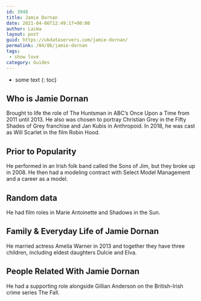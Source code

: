 ```yaml
---
id: 3948
title: Jamie Dornan
date: 2021-04-06T12:49:17+00:00
author: Laima
layout: post
guid: https://ukdataservers.com/jamie-dornan/
permalink: /04/06/jamie-dornan
tags:
 - show love
category: Guides
---
```


* some text
{: toc}


## Who is Jamie Dornan
                  
                  
                  
Brought to life the role of The Huntsman in ABC&#8217;s Once Upon a Time from 2011 until 2013. He also was chosen to portray Christian Grey in the Fifty Shades of Grey franchise and Jan Kubis in Anthropoid. In 2018, he was cast as Will Scarlet in the film Robin Hood.
                  
              
            
              
            
                
                
                
## Prior to Popularity
                  
                  
                  
He performed in an Irish folk band called the Sons of Jim, but they broke up in 2008. He then had a modeling contract with Select Model Management and a career as a model.
                  
              
            
              
            
                
                
                
## Random data
                  
                  
                  
He had film roles in Marie Antoinette and Shadows in the Sun.
                  
              
            
              
            
                
                
                
## Family & Everyday Life of Jamie Dornan
                  
                  
                  
He married actress Amelia Warner in 2013 and together they have three children, including eldest daughters Dulcie and Elva.
                  
              
            
              
            
                
                
                
## People Related With Jamie Dornan
                  
                  
                  
He had a supporting role alongside Gillian Anderson on the British-Irish crime series The Fall. 
                  
              
            
              
            
                
              
            
              
              
            
            
              
            
          
          
          